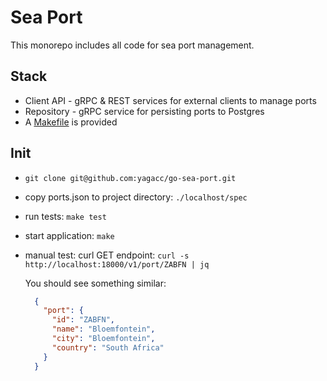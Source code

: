 # Sea Port 

This monorepo includes all code for sea port management.

## Stack

- Client API - gRPC & REST services for external clients to manage ports
- Repository - gRPC service for persisting ports to Postgres 
- A [Makefile](./Makefile) is provided

## Init

- `git clone git@github.com:yagacc/go-sea-port.git`
- copy ports.json to project directory: `./localhost/spec`
- run tests: `make test`
- start application: `make`
- manual test: curl GET endpoint: `curl -s http://localhost:18000/v1/port/ZABFN | jq`

  You should see something similar:
  ```json
    {
      "port": {
        "id": "ZABFN",
        "name": "Bloemfontein",
        "city": "Bloemfontein",
        "country": "South Africa"
      }
    }
  ```